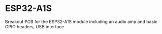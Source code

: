 # ESP32-A1S
Breakout PCB for the ESP32-A1S module including an audio amp and basic GPIO headers, USB interface
